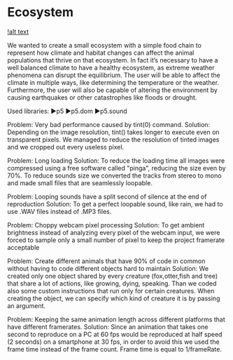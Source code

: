 # Ecosystem
[!alt text](https://github.com/Mormoreno/Ecosistema/Preview.png)

We wanted to create a small ecosystem with a simple food chain to represent how climate and habitat changes can affect the animal populations that thrive on that ecosystem. In fact it’s necessary to have a well balanced climate to have a healthy ecosystem, as extreme weather phenomena can disrupt the equilibrium. The user will be able to affect the climate in multiple ways, like determining the temperature or the weather. Furthermore, the user will also be capable of altering the environment by causing earthquakes or other catastrophes like floods or drought.

Used libraries:
►p5
►p5.dom
►p5.sound

Problem: Very bad performance caused by tint(0) command.
Solution: Depending on the image resolution, tint() takes longer to execute even on transparent pixels. We managed to reduce the resolution of tinted images and we cropped out every useless pixel.

Problem: Long loading
Solution: To reduce the loading time all images were compressed using a free software called "pinga", reducing the size even by 70%.
To reduce sounds size we converted the tracks from stereo to mono and made small files that are seamlessly loopable.

Problem: Looping sounds have a split second of silence at the end of reproduction
Solution: To get a perfect loopable sound, like rain, we had to use .WAV files instead of .MP3 files.

Problem: Choppy webcam pixel processing
Solution: To get ambient brightness instead of analyzing every pixel of the webcam input, we were forced to sample only a small number of pixel to keep the project framerate acceptable

Problem: Create different animals that have 90% of code in common without having to code different objects hard to maintain
Solution: We created only one object shared by every creature (fox,otter,fish and tree) that share a lot of actions, like growing, dying, speaking. Than we coded also some custom instructions that run only for certain creatures. When creating the object, we can specify which kind of creature it is by passing an argument.

Problem: Keeping the same animation length across different platforms that have different framerates.
Solution: Since an animation that takes one second to reproduce on a PC at 60 fps would be reproduced at half speed (2 seconds) on a smartphone at 30 fps, in order to avoid this we used the frame time instead of the frame count. Frame time is equal to 1/frameRate.
